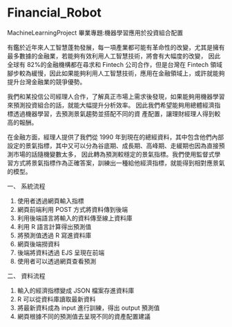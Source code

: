 # Financial_Robot
MachineLearningProject 畢業專題:機器學習應用於投資組合配置

有鑑於近年來人工智慧蓬勃發展，每一項產業都可能有革命性的改變，尤其是擁有最多數據的金融業，若能夠有效利用人工智慧技術，將會有大幅度的改變，
因此全球有 82%的金融機構都在尋求和 Fintech 公司合作，但是台灣在 Fintech 領域腳步較為緩慢，因此如果能夠利用人工智慧技術，應用在金融領域上，或許就能夠提升台灣金融業的競爭優勢。

我們和某投信公司經理人合作，了解真正市場上需求後發現，如果能夠用機器學習來預測投資組合的話，就能大幅提升分析效率。
因此我們希望能夠用總體經濟指標透過機器學習，去預測景氣趨勢並搭配不同的資
產配置，讓理財經理人得到較高的報酬。

在金融方面，經理人提供了我們從 1990 年到現在的總經資料，其中包含他們內部設定的景氣指標，其中又可以分為谷底期、成長期、高峰期、走緩期也因為直接預測市場的話隨機變數太多，
因此轉為預測較穩定的景氣指標。我們使用監督式學習方式將景氣指標作為正確答案，訓練出一種給他經濟指標，就能得到相對應景氣的模型。


一、 系統流程

1. 使用者透過網頁輸入指標
2. 網頁前端利用 POST 方式將資料傳到後端
3. 利用後端語言將輸入的資料傳至線上資料庫
4. 利用 R 語言計算得出預測值
5. 將預測值透過 R 寫進資料庫
6. 網頁後端撈資料
7. 後端將資料透過 EJS 呈現在前端
8. 使用者可以透過網頁查看預測

二、 資料流程
1. 輸入的經濟指標變成 JSON 檔案存進資料庫
2. R 可以從資料庫讀取最新資料
3. 將最新資料成為 input 進行訓練，得出 output 預測值
4. 網頁根據不同的預測值去呈現不同的資產配置建議

